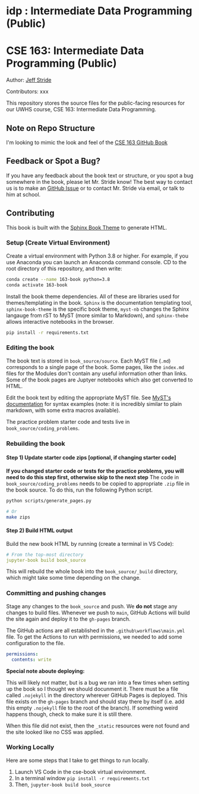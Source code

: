 # idp : Intermediate Data Programming (Public)

# CSE 163: Intermediate Data Programming (Public)

Author: [Jeff Stride](https://www.mrstride.com/)

Contributors: xxx

This repository stores the source files for the public-facing resources for our UWHS course, CSE 163: Intermediate Data Programming.

## Note on Repo Structure

I'm looking to mimic the look and feel of the [CSE 163 GitHub Book](https://cse163.github.io/book/index.html)

## Feedback or Spot a Bug?

If you have any feedback about the book text or structure, or you spot a bug somewhere in the book, please let Mr. Stride know! The best way to contact us
is to make an [GitHub Issue](https://github.com/jeffstride/idp/issues) or to contact Mr. Stride via email, or talk to him at school.

## Contributing

This book is built with the [Sphinx Book Theme](https://sphinx-book-theme.readthedocs.io/en/latest/index.html) to generate HTML.

### Setup (Create Virtual Environment)

Create a virtual environment with Python 3.8 or higher. For example, if you use Anaconda you can launch an Anaconda command
console. CD to the root directory of this repository, and then write:

```bash
conda create --name 163-book python=3.8
conda activate 163-book
```

Install the book theme dependencies. All of these are libraries used for themes/templating in the book. `Sphinx` is the documentation templating tool, `sphinx-book-theme` 
is the specific book theme, `myst-nb` changes the Sphinx langauge from rST to MyST (more similar to Markdown), and `sphinx-thebe` allows interactive notebooks in the browser.

```bash
pip install -r requirements.txt
```

### Editing the book

The book text is stored in `book_source/source`. Each MyST file (`.md`) corresponds to a single page of the book. Some pages, like the `index.md` files for the Modules don't contain any useful information other than links. Some of the book pages are Juptyer notebooks which also get converted to HTML.

Edit the book text by editing the appropriate MyST file. See [MyST's documentation](https://myst-parser.readthedocs.io/en/latest/) for syntax examples (note: it is incredibly similar to plain markdown, with some extra macros available).

The practice problem starter code and tests live in `book_source/coding_problems`.

### Rebuilding the book

#### Step 1) Update starter code zips [optional, if changing starter code]

**If you changed starter code or tests for the practice problems, you will need to do this step first, otherwise skip to the next step** The code in `book_source/coding_problems` needs to be copied to appropriate `.zip` file in the book source. To do this, run the following Python script.

```bash
python scripts/generate_pages.py

# Or
make zips
```

#### Step 2) Build HTML output

Build the new book HTML by running (create a terminal in VS Code):

```yaml
# From the top-most directory
jupyter-book build book_source
```

This will rebuild the whole book into the `book_source/_build` directory, which might take some time depending on the change.

### Committing and pushing changes

Stage any changes to the `book_source` and push. We **do not** stage any changes to build files. Whenever we push to `main`,
GitHub Actions will build the site again and deploy it to the `gh-pages` branch. 

The GitHub actions are all established in the `.github\workflows\main.yml` file.  To get the Actions to run with permissions, 
we needed to add some configuration to the file.
```yaml
permissions:
  contents: write
```

**Special note aboute deploying:**

This will likely not matter, but is a bug we ran into a few times when setting up the book so I thought we should docunment it. 
There must be a file called `.nojekyll` in the directory wherever GitHub Pages is deployed. This file exists on the `gh-pages` branch
and should stay there by itself (i.e. add this empty `.nojekyll` file to the root of the branch). If something weird happens though, check to make sure it is still there.

When this file did not exist, then the `_static` resources were not found and the site looked like no CSS was applied.

### Working Locally
Here are some steps that I take to get things to run locally. 
1. Launch VS Code in the cse-book virtual environment.
2. In a terminal window `pip install -r requirements.txt`
3. Then, `jupyter-book build book_source` 

